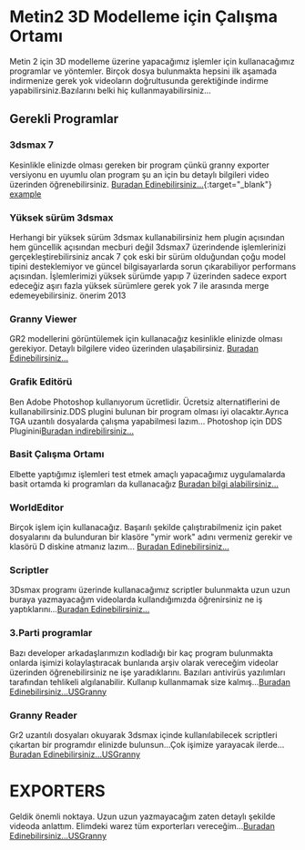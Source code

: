 # Metin2 3D Modelleme için Çalışma Ortamı

Metin 2 için 3D modelleme üzerine yapacağımız işlemler için kullanacağımız programlar ve yöntemler. Birçok dosya bulunmakta hepsini ilk aşamada indirmenize gerek yok videoların doğrultusunda gerektiğinde indirme yapabilirsiniz.Bazılarını belki hiç kullanmayabilirsiniz...

## Gerekli Programlar

### 3dsmax 7 
Kesinlikle elinizde olması gereken bir program çünkü granny exporter versiyonu en uyumlu olan program şu an için bu detaylı bilgileri video üzerinden öğrenebilirsiniz.
[Buradan Edinebilirsiniz...](https://drive.google.com/open?id=1qDkjo0nPab07z-t1cndkkBhoLDARiR2n){:target="_blank"}
<a href="http://example.com/" target="_blank">example</a>

### Yüksek sürüm 3dsmax

Herhangi bir yüksek sürüm 3dsmax kullanabilirsiniz hem plugin açısından hem güncellik açısından mecburi değil 3dsmax7 üzerindende işlemlerinizi gerçekleştirebilirsiniz ancak 7 çok eski bir sürüm olduğundan çoğu model tipini desteklemiyor ve güncel bilgisayarlarda sorun çıkarabiliyor performans açısından. İşlemlerimizi yüksek sürümde yapıp 7 üzerinden sadece export edeceğiz aşırı fazla yüksek sürümlere gerek yok 7 ile arasında merge edemeyebilirsiniz. önerim 2013

### Granny Viewer

GR2 modellerini görüntülemek için kullanacağız kesinlikle elinizde olması gerekiyor. Detaylı bilgilere video üzerinden ulaşabilirsiniz.
[Buradan Edinebilirsiniz...](https://drive.google.com/open?id=18CVa9qi2J_-v-4c4cmU_Lys4pkt9GyY2)

### Grafik Editörü

Ben Adobe Photoshop kullanıyorum ücretlidir. Ücretsiz alternatiflerini de kullanabilirsiniz.DDS plugini bulunan bir program olması iyi olacaktır.Ayrıca TGA uzantılı dosyalarda çalışma yapabilmesi lazım…
Photoshop için DDS Pluginini[Buradan indirebilirsiniz...](https://developer.nvidia.com/gameworksdownload#?dn=texture-tools-for-adobe-photoshop-8-55)


### Basit Çalışma Ortamı

Elbette yaptığımız işlemleri test etmek amaçlı yapacağımız uygulamalarda basit ortamda ki programları da kullanacağız [Buradan bilgi alabilirsiniz...](https://github.com/Ulastudios/Metin2-Gelistirme/blob/master/Workspace-Basic.md#gerekli-dosyalar)

### WorldEditor 
Birçok işlem için kullanacağız. Başarılı şekilde çalıştırabilmeniz için paket dosyalarını da bulunduran bir klasöre "ymir work" adını vermeniz gerekir ve klasörü D diskine atmanız lazım...
[Buradan Edinebilirsiniz...](https://drive.google.com/open?id=1XK3ZULcCHAw2pVkQ69491bZ5ZzD3WPJ_)

### Scriptler 

3Dsmax programı üzerinde kullanacağımız scriptler bulunmakta uzun uzun buraya yazmayacağım videolarda kullandığımızda öğrenirsiniz ne iş yaptıklarını…[Buradan Edinebilirsiniz...](https://drive.google.com/open?id=1cd-hfi3Qn9x4OL0Q0vb1ER6Nne-wIyHd)

### 3.Parti programlar
Bazı developer arkadaşlarımızın kodladığı bir kaç program bulunmakta onlarda işimizi kolaylaştıracak bunlarıda arşiv olarak vereceğim videolar üzerinden öğrenebilirsiniz ne işe yaradıklarını. Bazıları antivirüs yazılımları tarafından tehlikeli algılanabilir. Kullanıp kullanmamak size kalmış…[Buradan Edinebilirsiniz...USGranny](https://drive.google.com/open?id=1X6etrDE3yVYv0Fdtfh0ngR3U5_mh3NP4)

### Granny Reader

Gr2 uzantılı dosyaları okuyarak 3dsmax içinde kullanılabilecek scriptleri çıkartan bir programdır elinizde bulunsun...Çok işimize yarayacak ilerde…[Buradan Edinebilirsiniz...USGranny](https://drive.google.com/open?id=1X6etrDE3yVYv0Fdtfh0ngR3U5_mh3NP4)
# EXPORTERS

Geldik önemli noktaya. Uzun uzun yazmayacağım zaten detaylı şekilde videoda anlattım. Elimdeki warez tüm exporterları vereceğim...[Buradan Edinebilirsiniz...USGranny](https://drive.google.com/open?id=1X6etrDE3yVYv0Fdtfh0ngR3U5_mh3NP4)





